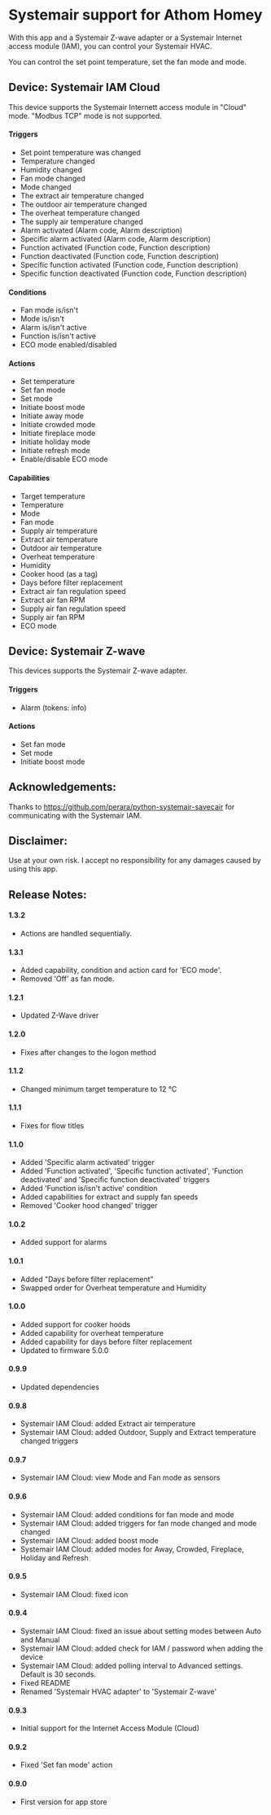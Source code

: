 # Systemair support for Athom Homey

With this app and a Systemair Z-wave adapter or a Systemair Internet access module (IAM), you can control your Systemair HVAC.

You can control the set point temperature, set the fan mode and mode.

## Device: Systemair IAM Cloud

This device supports the Systemair Internett access module in "Cloud" mode.  "Modbus TCP" mode is not supported.

#### Triggers

- Set point temperature was changed
- Temperature changed
- Humidity changed
- Fan mode changed
- Mode changed
- The extract air temperature changed
- The outdoor air temperature changed
- The overheat temperature changed
- The supply air temperature changed
- Alarm activated (Alarm code, Alarm description)
- Specific alarm activated (Alarm code, Alarm description)
- Function activated (Function code, Function description)
- Function deactivated (Function code, Function description)
- Specific function activated (Function code, Function description)
- Specific function deactivated (Function code, Function description)

#### Conditions

- Fan mode is/isn't
- Mode is/isn't
- Alarm is/isn't active
- Function is/isn't active
- ECO mode enabled/disabled

#### Actions

- Set temperature
- Set fan mode
- Set mode
- Initiate boost mode
- Initiate away mode
- Initiate crowded mode
- Initiate fireplace mode
- Initiate holiday mode
- Initiate refresh mode
- Enable/disable ECO mode

#### Capabilities

- Target temperature
- Temperature
- Mode
- Fan mode
- Supply air temperature
- Extract air temperature
- Outdoor air temperature
- Overheat temperature
- Humidity
- Cooker hood (as a tag)
- Days before filter replacement
- Extract air fan regulation speed
- Extract air fan RPM
- Supply air fan regulation speed
- Supply air fan RPM
- ECO mode

## Device: Systemair Z-wave

This devices supports the Systemair Z-wave adapter.

#### Triggers

- Alarm (tokens: info)

#### Actions

- Set fan mode
- Set mode
- Initiate boost mode

## Acknowledgements:

Thanks to https://github.com/perara/python-systemair-savecair for communicating with the Systemair IAM.

## Disclaimer:

Use at your own risk. I accept no responsibility for any damages caused by using this app.


## Release Notes:

#### 1.3.2

- Actions are handled sequentially.

#### 1.3.1

- Added capability, condition and action card for 'ECO mode'.
- Removed 'Off' as fan mode.

#### 1.2.1

- Updated Z-Wave driver

#### 1.2.0

- Fixes after changes to the logon method

#### 1.1.2

- Changed minimum target temperature to 12 °C

#### 1.1.1

- Fixes for flow titles

#### 1.1.0

- Added 'Specific alarm activated' trigger
- Added 'Function activated', 'Specific function activated', 'Function deactivated' and 'Specific function deactivated' triggers
- Added 'Function is/isn't active' condition
- Added capabilities for extract and supply fan speeds
- Removed 'Cooker hood changed' trigger

#### 1.0.2

- Added support for alarms

#### 1.0.1

- Added "Days before filter replacement"
- Swapped order for Overheat temperature and Humidity

#### 1.0.0

- Added support for cooker hoods
- Added capability for overheat temperature
- Added capability for days before filter replacement
- Updated to firmware 5.0.0

#### 0.9.9

- Updated dependencies

#### 0.9.8

- Systemair IAM Cloud: added Extract air temperature
- Systemair IAM Cloud: added Outdoor, Supply and Extract temperature changed triggers

#### 0.9.7

- Systemair IAM Cloud: view Mode and Fan mode as sensors

#### 0.9.6

- Systemair IAM Cloud: added conditions for fan mode and mode
- Systemair IAM Cloud: added triggers for fan mode changed and mode changed
- Systemair IAM Cloud: added boost mode
- Systemair IAM Cloud: added modes for Away, Crowded, Fireplace, Holiday and Refresh

#### 0.9.5

- Systemair IAM Cloud: fixed icon

#### 0.9.4

- Systemair IAM Cloud: fixed an issue about setting modes between Auto and Manual
- Systemair IAM Cloud: added check for IAM / password when adding the device
- Systemair IAM Cloud: added polling interval to Advanced settings. Default is 30 seconds.
- Fixed README
- Renamed 'Systemair HVAC adapter' to 'Systemair Z-wave'

#### 0.9.3

- Initial support for the Internet Access Module (Cloud)

#### 0.9.2

- Fixed 'Set fan mode' action

#### 0.9.0

- First version for app store
